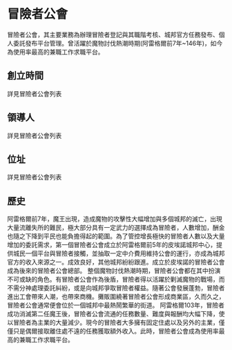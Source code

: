 # 冒險者公會
冒險者公會，其主要業務為辦理冒險者登記與其職階考核、城邦官方任務發布、個人委託發布平台管理。曾活躍於魔物討伐熱潮時期(阿雷格爾前7年~146年)，如今為使用率最高的兼職工作求職平台。

## 創立時間
詳見冒險者公會列表

## 領導人
詳見冒險者公會列表

## 位址
詳見冒險者公會列表

## 歷史
阿雷格爾前7年，魔王出現，造成魔物的攻擊性大幅增加與多個城邦的滅亡，出現大量流離失所的難民，極大部分具有一定武力的選擇成為冒險者，人數增加，酬金也隨之下降到平民也能負擔得起的範圍。為了管控增長極快的冒險者人數以及大量增加的委託需求，第一個冒險者公會成立於阿雷格爾前5年的皮埃諾城邦中心，提供城民一個平台與冒險者接觸，並抽取一定中介費用維持公會的運行，亦成為城邦官方的收入來源之一。成效良好，其他城邦紛紛跟進。成立於皮埃諾的冒險者公會成為後來的冒險者公會總部。
整個魔物討伐熱潮時期，冒險者公會都在其中扮演不可或缺的角色。有冒險者公會作為後盾，冒險者得以活躍於剿滅魔物的戰場，而不需分神處理委託糾紛，或是向城邦爭取冒險者權益。隨著公會發展蓬勃，冒險者進出工會帶來人潮，也帶來商機。攤販圍繞著冒險者公會形成商業區，久而久之，冒險者公會通常便會位於一個城邦中最熱鬧繁華的街道。
阿雷格爾103年，冒險者成功消滅第二任魔王後，冒險者公會流通的任務數量、難度與報酬均大幅下降，使以冒險者為主業的大量減少。現今的冒險者大多擁有固定住處以及另外的主業，僅僅只是偶爾接取離住處不遠的任務獲取額外收入。此時，冒險者公會成為使用率最高的兼職工作求職平台。